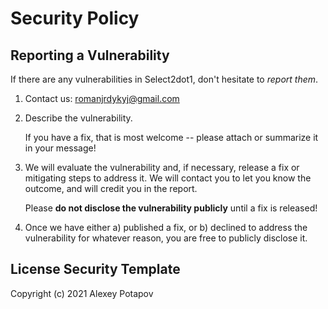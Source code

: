 # Security Policy

## Reporting a Vulnerability

If there are any vulnerabilities in Select2dot1, don't hesitate to _report them_.

1. Contact us: romanjrdykyj@gmail.com
2. Describe the vulnerability.

   If you have a fix, that is most welcome -- please attach or summarize it in your message!

3. We will evaluate the vulnerability and, if necessary, release a fix or mitigating steps to address it. We will contact you to let you know the outcome, and will credit you in the report.

   Please **do not disclose the vulnerability publicly** until a fix is released!

4. Once we have either a) published a fix, or b) declined to address the vulnerability for whatever reason, you are free to publicly disclose it.

## License Security Template

Copyright (c) 2021 Alexey Potapov